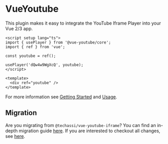 # VueYoutube

This plugin makes it easy to integrate the YouTube Iframe Player into your Vue 2/3 app.

```vue
<script setup lang="ts">
import { usePlayer } from '@vue-youtube/core';
import { ref } from 'vue';

const youtube = ref();

usePlayer('dQw4w9WgXcQ', youtube);
</script>

<template>
  <div ref="youtube" />
</template>
```

For more information see [Getting Started](/introduction/getting-started) and [Usage](/usage/composable).

## Migration

Are you migrating from `@techassi/vue-youtube-iframe`? You can find an in-depth migration guide
[here](/migration/guide). If you are interested to checkout all changes, see [here](/introduction/overview).